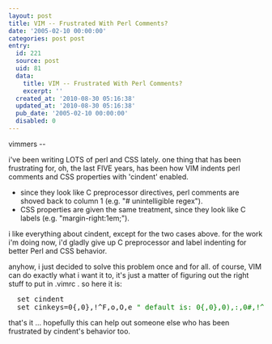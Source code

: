 ```yaml
---
layout: post
title: VIM -- Frustrated With Perl Comments?
date: '2005-02-10 00:00:00'
categories: post post
entry:
  id: 221
  source: post
  uid: 81
  data:
    title: VIM -- Frustrated With Perl Comments?
    excerpt: ''
  created_at: '2010-08-30 05:16:38'
  updated_at: '2010-08-30 05:16:38'
  pub_date: '2005-02-10 00:00:00'
  disabled: 0
---
```

vimmers --

i've been writing LOTS of perl and CSS lately.  one thing that has
been frustrating for, oh, the last FIVE years, has been how VIM
indents perl comments and CSS properties with 'cindent' enabled.
<ul>
<li>since they look like C preprocessor directives, perl comments
  are shoved back to column 1 (e.g. "# unintelligible regex").</li>
<li>CSS properties are given the same treatment, since they look
  like C labels (e.g. "margin-right:1em;").</li>
</ul>
i like everything about cindent, except for the two cases above.
for the work i'm doing now, i'd gladly give up C preprocessor and
label indenting for better Perl and CSS behavior.

anyhow, i just decided to solve this problem once and for all.  of
course, VIM can do exactly what i want it to, it's just a matter
of figuring out the right stuff to put in .vimrc .  so here it is:

<pre>
  set cindent
  set cinkeys=0{,0},!^F,o,O,e <font color=green>" default is: 0{,0},0),:,0#,!^F,o,O,e</font>
</pre>

that's it ... hopefully this can help out someone else who has
been frustrated by cindent's behavior too.
